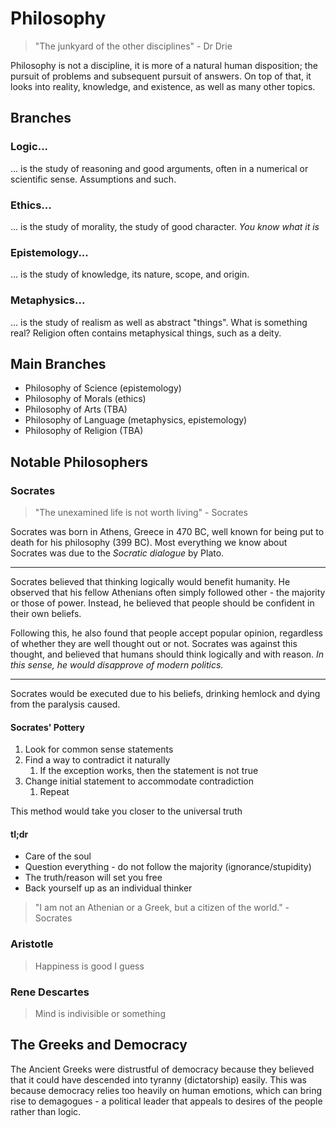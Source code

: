 # Philosophy
> "The junkyard of the other disciplines" - Dr Drie

Philosophy is not a discipline, it is more of a natural human disposition; the pursuit of problems and subsequent pursuit of answers. On top of that, it looks into reality, knowledge, and existence, as well as many other topics.
## Branches
### Logic...
... is the study of reasoning and good arguments, often in a numerical or scientific sense. Assumptions and such.
### Ethics...
... is the study of morality, the study of good character. *You know what it is*
### Epistemology...
... is the study of knowledge, its nature, scope, and origin.
### Metaphysics...
... is the study of realism as well as abstract "things". What is something real? Religion often contains metaphysical things, such as a deity.
## Main Branches
- Philosophy of Science (epistemology)
- Philosophy of Morals (ethics)
- Philosophy of Arts (TBA)
- Philosophy of Language (metaphysics, epistemology)
- Philosophy of Religion (TBA)
## Notable Philosophers
### Socrates
>"The unexamined life is not worth living" - Socrates

Socrates was born in Athens, Greece in 470 BC, well known for being put to death for his philosophy (399 BC). Most everything we know about Socrates was due to the *Socratic dialogue* by Plato.

---
Socrates believed that thinking logically would benefit humanity. He observed that his fellow Athenians often simply followed other - the majority or those of power. Instead, he believed that people should be confident in their own beliefs. 

Following this, he also found that people accept popular opinion, regardless of whether they are well thought out or not. Socrates was against this thought, and believed that humans should think logically and with reason. *In this sense, he would disapprove of modern politics.*

---
Socrates would be executed due to his beliefs, drinking hemlock and dying from the paralysis caused.
#### Socrates' Pottery
1. Look for common sense statements
2. Find a way to contradict it naturally
	1. If the exception works, then the statement is not true
3. Change initial statement to accommodate contradiction
	1. Repeat

This method would take you closer to the universal truth
#### tl;dr
- Care of the soul
- Question everything - do not follow the majority (ignorance/stupidity)
- The truth/reason will set you free
- Back yourself up as an individual thinker

> "I am not an Athenian or a Greek, but a citizen of the world." - Socrates
### Aristotle
> Happiness is good I guess
### Rene Descartes 
> Mind is indivisible or something

## The Greeks and Democracy
The Ancient Greeks were distrustful of democracy because they believed that it could have descended into tyranny (dictatorship) easily. This was because democracy relies too heavily on human emotions, which can bring rise to demagogues - a political leader that appeals to desires of the people rather than logic.